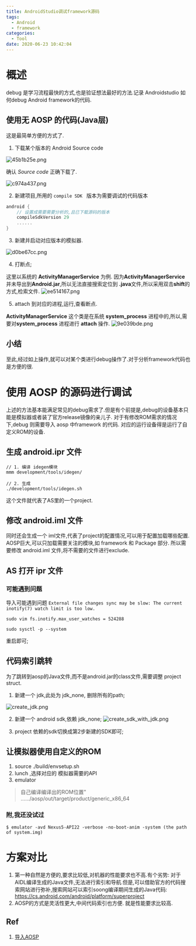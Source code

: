 ```yaml
---
title: AndroidStudio调试framework源码
tags:
  - Android
  - framework
categories:
  - Tool
date: 2020-06-23 10:42:04
---
```

# 概述
debug 是学习流程最快的方式,也是验证想法最好的方法.记录 Androidstudio 如何debug Android framework的代码.
<!-- more -->
## 使用无 AOSP 的代码(Java层)
这是最简单方便的方式了.

1. 下载某个版本的 Android Source code

![45b1b25e.png](/img/as_debug_framework/45b1b25e.png)

确认 *Source code* 正确下载了.

![c974a437.png](/img/as_debug_framework/c974a437.png)

2. 新建项目,所用的 `compile SDK ` 版本为需要调试的代码版本

```groovy
android {
    // 设置成需要需要分析的,且已下载源码的版本
    compileSdkVersion 29
    ......
}

```

3. 新建并启动对应版本的模拟器.

![d0be67cc.png](/img/as_debug_framework/d0be67cc.png)

4. 打断点;

这里以系统的 **ActivityManagerService** 为例.
因为**ActivityManagerService** 并未导出到**Android.jar**,所以无法直接搜索定位到 **.java**文件,所以采用双击**shift**的方式,检索文件.
![ee514167.png](/img/as_debug_framework/ee514167.png)


5. attach 到对应的进程,运行,查看断点.

**ActivityManagerService**  这个类是在系统 **system_process** 进程中的,所以,需要对**system_process** 进程进行 **attach** 操作.
![9e039bde.png](/img/as_debug_framework/9e039bde.png)


## 小结

至此,经过如上操作,就可以对某个类进行debug操作了.对于分析framework代码也是方便的很.


# 使用 AOSP 的源码进行调试
上述的方法基本能满足常见的debug需求了.但是有个前提是,debug的设备基本只能是模拟器或者装了官方release镜像的亲儿子.
对于有修改ROM需求的情况下,debug 则需要导入 aosp 中framework 的代码. 对应的运行设备得是运行了自定义ROM的设备.

## 生成 android.ipr 文件


```shell
// 1. 编译 idegen模块
mmm development/tools/idegen/

// 2. 生成
./development/tools/idegen.sh

```

这个文件就代表了AS里的一个project.


## 修改 android.iml 文件

同时还会生成一个 iml文件,代表了project的配置情况,可以用于配置加载哪些配置.
AOSP巨大,可以只加载需要关注的模块,如 framework 和 Package 部分.
所以需要修改 android.iml 文件,将不需要的文件进行exclude.


## AS 打开 ipr 文件

### 可能遇到问题

导入可能遇到问题 `External file changes sync may be slow: The current inotify(7) watch limit is too low.`

```shell
sudo vim fs.inotify.max_user_watches = 524288

sudo sysctl -p --system

```
重启即可;


## 代码索引跳转
为了跳转到aosp的Java文件,而不是android.jar的class文件,需要调整 project struct.

1. 新建一个 jdk,此处为 jdk_none, 删除所有的path;

![create_jdk.png](/img/as_debug_framework/create_jdk.png)

2. 新建一个 android sdk,依赖 jdk_none;
![create_sdk_with_jdk.png](/img/as_debug_framework/create_sdk_with_jdk.png)

3. project 依赖的sdk切换成第2步新建的SDK即可;


## 让模拟器使用自定义的ROM
1. source ./build/envsetup.sh
2. lunch ,选择对应的 模拟器需要的API
3. emulator

> 自己编译编译出的ROM位置" ....../aosp/out/target/product/generic_x86_64 

### 附,我还没试过
```shell
$ emulator -avd Nexus5-API22 -verbose -no-boot-anim -system (the path of system.img)
```

# 方案对比
1. 第一种自然是方便的,要求比较低,对机器的性能要求也不高.有个劣势: 对于AIDL编译生成的Java文件,无法进行索引和导航.但是,可以借助官方的代码搜索网站进行弥补,搜索网站可以索引soong编译期间生成的Java代码: https://cs.android.com/android/platform/superproject 
2. AOSP的方式是灵活性更大,中间代码索引也方便. 就是性能要求比较高.


## Ref
1. [导入AOSP](https://www.jianshu.com/p/a19dcb06cd53)



